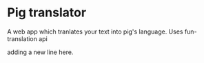# Pig translator
 A web app which tranlates your text into pig's language. Uses fun-translation api

adding a new line here.
